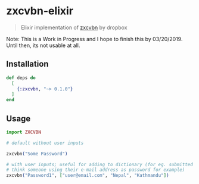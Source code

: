 # zxcvbn-elixir
> Elixir implementation of [zxcvbn](https://github.com/dropbox/zxcvbn) by dropbox

Note: This is a Work in Progress and I hope to finish this by 03/20/2019. Until then, its not usable at all.

## Installation

```elixir
def deps do
  [
    {:zxcvbn, "~> 0.1.0"}
  ]
end
```

## Usage

```elixir
import ZXCVBN

# default without user inputs

zxcvbn("Some Password")

# with user inputs; useful for adding to dictionary (for eg. submitted form inputs;
# think someone using their e-mail address as password for example)
zxcvbn("Password1", ["user@email.com", "Nepal", "Kathmandu"])
```
